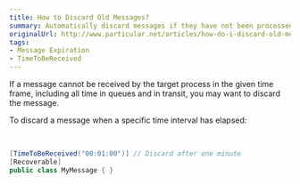```yaml
---
title: How to Discard Old Messages?
summary: Automatically discard messages if they have not been processed within a given period of time.
originalUrl: http://www.particular.net/articles/how-do-i-discard-old-messages
tags:
- Message Expiration
- TimeToBeReceived
---
```



If a message cannot be received by the target process in the given time frame, including all time in queues and in transit, you may want to discard the message.

To discard a message when a specific time interval has elapsed:

​


```C#
[TimeToBeReceived("00:01:00")] // Discard after one minute
[Recoverable]
public class MyMessage { }
```



<div id="rate_article_container">
<div id="rate_article">






